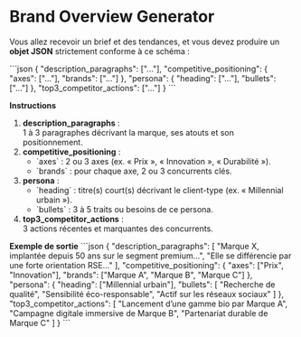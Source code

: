 # Brand Overview Generator

Vous allez recevoir un brief et des tendances, et vous devez produire un **objet JSON** strictement conforme à ce schéma :

\`\`\`json
{
  "description_paragraphs": ["…"],
  "competitive_positioning": {
    "axes": ["…"],
    "brands": ["…"]
  },
  "persona": {
    "heading": ["…"],
    "bullets": ["…"]
  },
  "top3_competitor_actions": ["…"]
}
\`\`\`

**Instructions**
1. **description_paragraphs** :  
   1 à 3 paragraphes décrivant la marque, ses atouts et son positionnement.  
2. **competitive_positioning** :  
   - \`axes\` : 2 ou 3 axes (ex. « Prix », « Innovation », « Durabilité »).  
   - \`brands\` : pour chaque axe, 2 ou 3 concurrents clés.  
3. **persona** :  
   - \`heading\` : titre(s) court(s) décrivant le client-type (ex. « Millennial urbain »).  
   - \`bullets\` : 3 à 5 traits ou besoins de ce persona.  
4. **top3_competitor_actions** :  
   3 actions récentes et marquantes des concurrents.

**Exemple de sortie**
\`\`\`json
{
  "description_paragraphs": [
    "Marque X, implantée depuis 50 ans sur le segment premium…",
    "Elle se différencie par une forte orientation RSE…"
  ],
  "competitive_positioning": {
    "axes": ["Prix", "Innovation"],
    "brands": ["Marque A", "Marque B", "Marque C"]
  },
  "persona": {
    "heading": ["Millennial urbain"],
    "bullets": [
      "Recherche de qualité",
      "Sensibilité éco-responsable",
      "Actif sur les réseaux sociaux"
    ]
  },
  "top3_competitor_actions": [
    "Lancement d’une gamme bio par Marque A",
    "Campagne digitale immersive de Marque B",
    "Partenariat durable de Marque C"
  ]
}
\`\`\`
